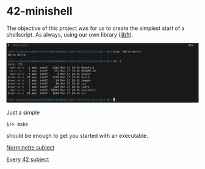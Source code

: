 # 42-minishell

The objective of this project was for us to create the simplest start of a shellscript. As always, using our own library ([libft](https://github.com/abguimba/42-libft)).


![ ](images/image01.png)


Just a simple

```
$/> make
```
should be enough to get you started with an executable.




[Norminette subject](https://github.com/Binary-Hackers/42_Subjects/blob/master/04_Norme/norme_2_0_1.pdf)

[Every 42 subject](https://github.com/agavrel/42_Subjects)
